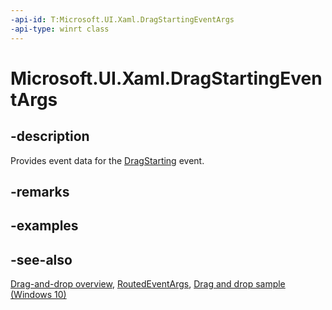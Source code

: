 ```yaml
---
-api-id: T:Microsoft.UI.Xaml.DragStartingEventArgs
-api-type: winrt class
---
```


<!-- Class syntax.
public class DragStartingEventArgs : Windows.UI.Xaml.RoutedEventArgs, Windows.UI.Xaml.IDragStartingEventArgs, Windows.UI.Xaml.IDragStartingEventArgs2
-->

# Microsoft.UI.Xaml.DragStartingEventArgs

## -description

Provides event data for the [DragStarting](uielement_dragstarting.md) event.

## -remarks

## -examples

## -see-also

[Drag-and-drop overview](/windows/apps/design/input/drag-and-drop), [RoutedEventArgs](routedeventargs.md), [Drag and drop sample (Windows 10)](https://github.com/Microsoft/Windows-universal-samples/tree/master/Samples/XamlDragAndDrop)
